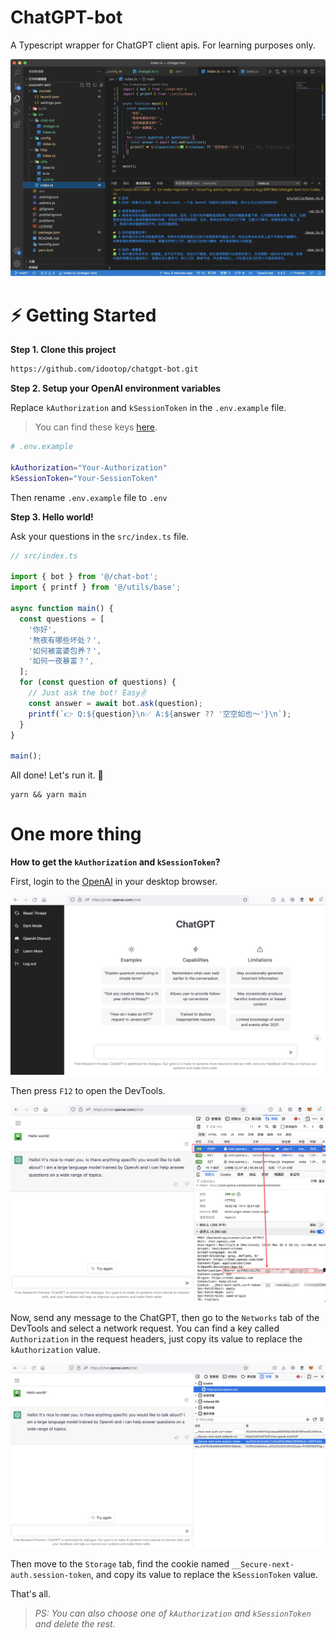 # ChatGPT-bot

A Typescript wrapper for ChatGPT client apis. For learning purposes only.

![](./screenshots/demo.jpeg)

# ⚡️ Getting Started

**Step 1. Clone this project**

```bash
https://github.com/idootop/chatgpt-bot.git
```

**Step 2. Setup your OpenAI environment variables**

Replace `kAuthorization` and `kSessionToken` in the `.env.example` file. 
> You can find these keys [here](#One-more-thing).

```bash
# .env.example

kAuthorization="Your-Authorization"
kSessionToken="Your-SessionToken"
```

Then rename `.env.example` file to `.env`

**Step 3. Hello world!**

Ask your questions in the `src/index.ts` file.

```typescript
// src/index.ts

import { bot } from '@/chat-bot';
import { printf } from '@/utils/base';

async function main() {
  const questions = [
    '你好',
    '熬夜有哪些坏处？',
    '如何被富婆包养？',
    '如何一夜暴富？',
  ];
  for (const question of questions) {
    // Just ask the bot! Easy✌️
    const answer = await bot.ask(question);
    printf(`👉 Q:${question}\n✅ A:${answer ?? '空空如也～'}\n`);
  }
}

main();
```

All done! Let's run it. 🚀

```shell
yarn && yarn main
```

# One more thing

**How to get the `kAuthorization` and `kSessionToken`?**

First, login to the [OpenAI](https://chat.openai.com/chat) in your desktop browser.

![](./screenshots/logined.png)

Then press `F12` to open the DevTools.

![](./screenshots/auth.png)

Now, send any message to the ChatGPT, then go to the `Networks` tab of the DevTools and select a network request. You can find a key called `Authorization` in the request headers, just copy its value to replace the `kAuthorization` value.

![](./screenshots/session.png)

Then move to the `Storage` tab, find the cookie named `__Secure-next-auth.session-token`, and copy its value to replace the `kSessionToken` value.

That's all.

> *PS: You can also choose one of `kAuthorization` and `kSessionToken` and delete the rest.*